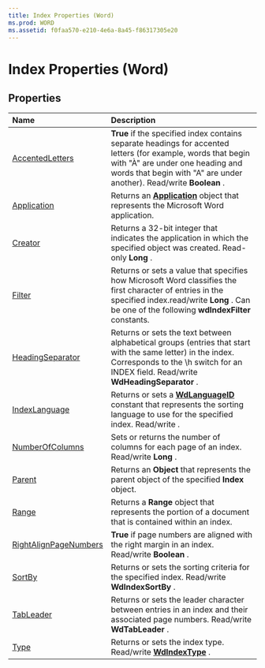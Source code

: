 ```yaml
---
title: Index Properties (Word)
ms.prod: WORD
ms.assetid: f0faa570-e210-4e6a-8a45-f86317305e20
---
```



# Index Properties (Word)

## Properties



|**Name**|**Description**|
|:-----|:-----|
|[AccentedLetters](index-accentedletters-property-word.md)| **True** if the specified index contains separate headings for accented letters (for example, words that begin with "À" are under one heading and words that begin with "A" are under another). Read/write **Boolean** .|
|[Application](index-application-property-word.md)|Returns an  **[Application](application-object-word.md)** object that represents the Microsoft Word application.|
|[Creator](index-creator-property-word.md)|Returns a 32-bit integer that indicates the application in which the specified object was created. Read-only  **Long** .|
|[Filter](index-filter-property-word.md)|Returns or sets a value that specifies how Microsoft Word classifies the first character of entries in the specified index.read/write  **Long** . Can be one of the following **wdIndexFilter** constants.|
|[HeadingSeparator](index-headingseparator-property-word.md)|Returns or sets the text between alphabetical groups (entries that start with the same letter) in the index. Corresponds to the \h switch for an INDEX field. Read/write  **WdHeadingSeparator** .|
|[IndexLanguage](index-indexlanguage-property-word.md)|Returns or sets a  **[WdLanguageID](wdlanguageid-enumeration-word.md)** constant that represents the sorting language to use for the specified index. Read/write .|
|[NumberOfColumns](index-numberofcolumns-property-word.md)|Sets or returns the number of columns for each page of an index. Read/write  **Long** .|
|[Parent](index-parent-property-word.md)|Returns an  **Object** that represents the parent object of the specified **Index** object.|
|[Range](index-range-property-word.md)|Returns a  **Range** object that represents the portion of a document that is contained within an index.|
|[RightAlignPageNumbers](index-rightalignpagenumbers-property-word.md)| **True** if page numbers are aligned with the right margin in an index. Read/write **Boolean** .|
|[SortBy](index-sortby-property-word.md)|Returns or sets the sorting criteria for the specified index. Read/write  **WdIndexSortBy** .|
|[TabLeader](index-tableader-property-word.md)|Returns or sets the leader character between entries in an index and their associated page numbers. Read/write  **WdTabLeader** .|
|[Type](index-type-property-word.md)|Returns or sets the index type. Read/write  **[WdIndexType](wdindextype-enumeration-word.md)** .|

